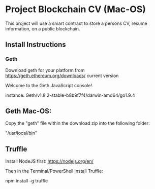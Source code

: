 # Project Blockchain CV (Mac-OS)
This project will use a smart contract to store a persons CV, resume information, on a public blockchain.


## Install Instructions
### Geth
Download geth for your platform from https://geth.ethereum.org/downloads/
current version 

Welcome to the Geth JavaScript console!

instance: Geth/v1.8.2-stable-b8b9f7f4/darwin-amd64/go1.9.4


## Geth Mac-OS:
Copy the "geth" file within the download zip into the following folder:

"/usr/local/bin"

## Truffle
Install NodeJS first: https://nodejs.org/en/

Then in the Terminal/PowerShell install Truffle:

npm install -g truffle
